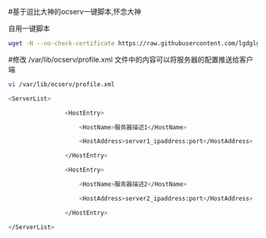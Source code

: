 #基于逗比大神的ocserv一键脚本,怀念大神

自用一键脚本

``` bash
wget -N --no-check-certificate https://raw.githubusercontent.com/lgdglgc/ocserv88/master/ocserv.sh && chmod +x ocserv.sh && bash ocserv.sh
``` 



#修改 /var/lib/ocserv/profile.xml 文件中的内容可以将服务器的配置推送给客户端
``` bash
vi /var/lib/ocserv/profile.xml
``` 
``` bash
<ServerList>

                <HostEntry>

                    <HostName>服务器描述1</HostName>

                    <HostAddress>server1_ipaddress:port</HostAddress>

                </HostEntry>

                <HostEntry>

                    <HostName>服务器描述2</HostName>

                    <HostAddress>server2_ipaddress:port</HostAddress>

                </HostEntry>

</ServerList>
``` 
